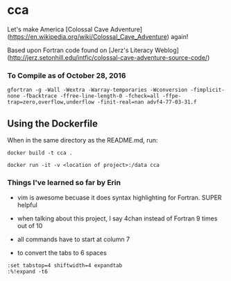 # cca

Let's make America [Colossal Cave Adventure] (https://en.wikipedia.org/wiki/Colossal_Cave_Adventure) again!

Based upon Fortran code found on [Jerz's Literacy Weblog] (http://jerz.setonhill.edu/intfic/colossal-cave-adventure-source-code/)

### To Compile as of October 28, 2016

```
gfortran -g -Wall -Wextra -Warray-temporaries -Wconversion -fimplicit-none -fbacktrace -ffree-line-length-0 -fcheck=all -ffpe-trap=zero,overflow,underflow -finit-real=nan advf4-77-03-31.f 
```

## Using the Dockerfile

When in the same directory as the README.md, run:
```
docker build -t cca .

docker run -it -v <location of project>:/data cca
```

### Things I've learned so far by Erin

* vim is awesome becuase it does syntax highlighting for Fortran. SUPER helpful

* when talking about this project, I say 4chan instead of Fortran 9 times out of 10

* all commands have to start at column 7

* to convert the tabs to 6 spaces

```
:set tabstop=4 shiftwidth=4 expandtab
:%!expand -t6
```

